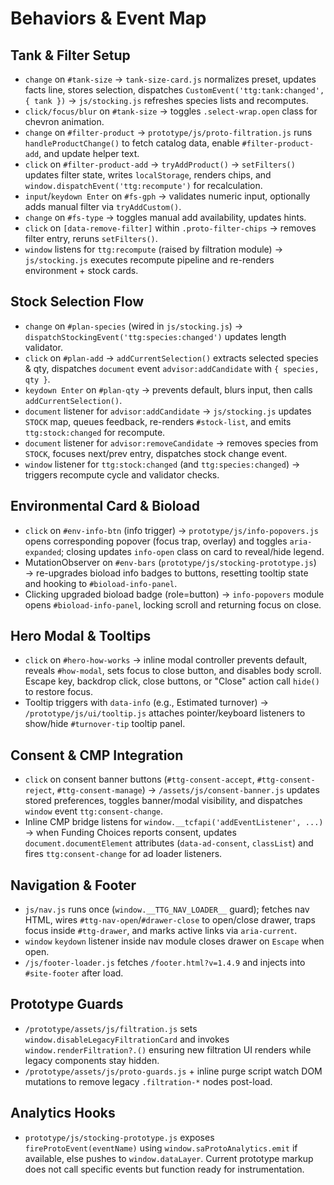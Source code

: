 # Behaviors & Event Map

## Tank & Filter Setup
- `change` on `#tank-size` → `tank-size-card.js` normalizes preset, updates facts line, stores selection, dispatches `CustomEvent('ttg:tank:changed', { tank })` → `js/stocking.js` refreshes species lists and recomputes.
- `click/focus/blur` on `#tank-size` → toggles `.select-wrap.open` class for chevron animation.
- `change` on `#filter-product` → `prototype/js/proto-filtration.js` runs `handleProductChange()` to fetch catalog data, enable `#filter-product-add`, and update helper text.
- `click` on `#filter-product-add` → `tryAddProduct()` → `setFilters()` updates filter state, writes `localStorage`, renders chips, and `window.dispatchEvent('ttg:recompute')` for recalculation.
- `input`/`keydown Enter` on `#fs-gph` → validates numeric input, optionally adds manual filter via `tryAddCustom()`.
- `change` on `#fs-type` → toggles manual add availability, updates hints.
- `click` on `[data-remove-filter]` within `.proto-filter-chips` → removes filter entry, reruns `setFilters()`.
- `window` listens for `ttg:recompute` (raised by filtration module) → `js/stocking.js` executes recompute pipeline and re-renders environment + stock cards.

## Stock Selection Flow
- `change` on `#plan-species` (wired in `js/stocking.js`) → `dispatchStockingEvent('ttg:species:changed')` updates length validator.
- `click` on `#plan-add` → `addCurrentSelection()` extracts selected species & qty, dispatches `document` event `advisor:addCandidate` with `{ species, qty }`.
- `keydown Enter` on `#plan-qty` → prevents default, blurs input, then calls `addCurrentSelection()`.
- `document` listener for `advisor:addCandidate` → `js/stocking.js` updates `STOCK` map, queues feedback, re-renders `#stock-list`, and emits `ttg:stock:changed` for recompute.
- `document` listener for `advisor:removeCandidate` → removes species from `STOCK`, focuses next/prev entry, dispatches stock change event.
- `window` listener for `ttg:stock:changed` (and `ttg:species:changed`) → triggers recompute cycle and validator checks.

## Environmental Card & Bioload
- `click` on `#env-info-btn` (info trigger) → `prototype/js/info-popovers.js` opens corresponding popover (focus trap, overlay) and toggles `aria-expanded`; closing updates `info-open` class on card to reveal/hide legend.
- MutationObserver on `#env-bars` (`prototype/js/stocking-prototype.js`) → re-upgrades bioload info badges to buttons, resetting tooltip state and hooking to `#bioload-info-panel`.
- Clicking upgraded bioload badge (role=button) → `info-popovers` module opens `#bioload-info-panel`, locking scroll and returning focus on close.

## Hero Modal & Tooltips
- `click` on `#hero-how-works` → inline modal controller prevents default, reveals `#how-modal`, sets focus to close button, and disables body scroll. Escape key, backdrop click, close buttons, or "Close" action call `hide()` to restore focus.
- Tooltip triggers with `data-info` (e.g., Estimated turnover) → `/prototype/js/ui/tooltip.js` attaches pointer/keyboard listeners to show/hide `#turnover-tip` tooltip panel.

## Consent & CMP Integration
- `click` on consent banner buttons (`#ttg-consent-accept`, `#ttg-consent-reject`, `#ttg-consent-manage`) → `/assets/js/consent-banner.js` updates stored preferences, toggles banner/modal visibility, and dispatches `window` event `ttg:consent-change`.
- Inline CMP bridge listens for `window.__tcfapi('addEventListener', ...)` → when Funding Choices reports consent, updates `document.documentElement` attributes (`data-ad-consent`, `classList`) and fires `ttg:consent-change` for ad loader listeners.

## Navigation & Footer
- `js/nav.js` runs once (`window.__TTG_NAV_LOADER__` guard); fetches nav HTML, wires `#ttg-nav-open`/`#drawer-close` to open/close drawer, traps focus inside `#ttg-drawer`, and marks active links via `aria-current`.
- `window` `keydown` listener inside nav module closes drawer on `Escape` when open.
- `/js/footer-loader.js` fetches `/footer.html?v=1.4.9` and injects into `#site-footer` after load.

## Prototype Guards
- `/prototype/assets/js/filtration.js` sets `window.disableLegacyFiltrationCard` and invokes `window.renderFiltration?.()` ensuring new filtration UI renders while legacy components stay hidden.
- `/prototype/assets/js/proto-guards.js` + inline purge script watch DOM mutations to remove legacy `.filtration-*` nodes post-load.

## Analytics Hooks
- `prototype/js/stocking-prototype.js` exposes `fireProtoEvent(eventName)` using `window.saProtoAnalytics.emit` if available, else pushes to `window.dataLayer`. Current prototype markup does not call specific events but function ready for instrumentation.
